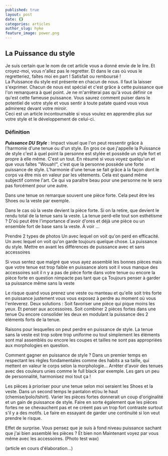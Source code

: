 ```yaml
---
published: true
layout: post
date: {}
categories: articles
author_slug: hyke
feature_image: power.png
---
```

## La Puissance du style 

Je suis certain que le nom de cet article vous a donné envie de le lire. Et croyez-moi, vous n'allez pas le regretter. Et dans le cas où vous le regretteriez, faîtes moi en part ! Satisfait ou remboursé !  
La Puissance du style est présente en chacun de nous. Il faut la laisser s'exprimer. Chacun de nous est spécial et c'est grâce à cette puissance que l'on remarquera à quel point. Je ne m'arrêterai pas qu'à vous définir ce qu'est cette fameuse puissance. Vous saurez comment puiser dans le potentiel de votre style et vous sentir à toute patate quand vous vous admirerez devant votre miroir.  
Ceci est un article incontournable si vous voulez en apprendre plus sur votre style et le développement de celui-ci.

### Définition

***Puissance DU Style*** : Impact visuel que l'on peut ressentir grâce à l'harmonie d'une tenue ou d'un style. En gros ce que j'appelle la Puissance de style c'est à quel point la personne est stylée et possède un style fort et propre à elle même. C'est un tout. En résumé si vous voyez quelqu'un et que vous faîtes "Wouah!", c'est que la personne possède une forte puissance de style. L'harmonie d'une tenue se fait grâce à la façon dont le corps va être mis en valeur par les vêtements. Cela est quand même subjectif comme l'art. Ce qui va paraître beau pour une personne ne le sera pas forcément pour une autre.

Dans une tenue on remarque souvent une pièce forte. Cela peut être les Shoes ou la veste par exemple.

Dans le cas où la veste devient la pièce forte. Si on la retire, que devient le rendu total de la tenue sans la veste. La tenue perd-elle tout son esthétisme ? D'où peut être l'importance d'avoir d'ores et déjà une pièce ou un ensemble fort de base sans la veste. À voir ...

Prendre 2 types de photos
Un avec lequel on voit qu'on perd en efficacité.
Un avec lequel on voit qu'on garde toujours quelque chose.
La puissance du style.
Mettre en avant les différences de puissance avec et sans accessoires

Si vous sentez que malgré que vous ayez assemblé les bonnes pièces mais que votre tenue est trop faible en puissance alors soit il vous manque des accessoires soit il n y a pas de pièce forte dans votre tenue ou encore la pièce forte en question nimpacte pas tant que ça 
Toujours penser à garder sa puissance même sans la veste

Le risque quand vous prenez une veste ou manteau et qu'elle soit très forte en puissance justement vous vous exposez à perdre au moment où vous l'enleverez.
Deux solutions :
Soit favoriser une pièce qui pique moins les yeux. Et penser aux accessoires. 
Soit combiner 2 pièces fortes dans une tenue
Ou encore consolider les deux en modulant la puissance des 2 éléments forts de la tenue.

Raisons pour lesquelles on peut perdre en puissance de style.
La tenue sans la veste est trop sobre trop uniforme ou tout simplement les éléments sont mal assemblés ou encore les coupes et tailles ne sont pas appropriées aux morphologies en question.

Comment gagner en puissance de style ?
Dans un premier temps en respectant les règles fondamentales comme des habits a sa taille, qui mettent en valeur le corps selon la morphologie...
Arrêter d'avoir des tenues avec des couleurs unies comme le full black par exemple. Les gars un peu de personnalité, harmonisez moi tout ça !

Les pièces à prioriser pour une tenue selon moi seraient les Shoes et la veste. Dans un second temps le pantalon et/ou le haut (chemise/polo/tshirt).
Varier les pièces fortes donnerait un coup d'originalité et un gain de puissance de style. Faire en sorte également que les pièces fortes ne se chevauchent pas et ne créent pas un trop fort contraste surtout s'il y a des motifs. Le faire en essayant de garder une continuité si lon veut prendre le risque.

Effet de surprise. Vous pensez que je suis à fond niveau puissance sachant que j'ai bien assemblé les pièces ? Et bien non
Maintenant voyez par vous même avec les accessoires. (Photo test wax)

(article en cours d'élaboration...)
